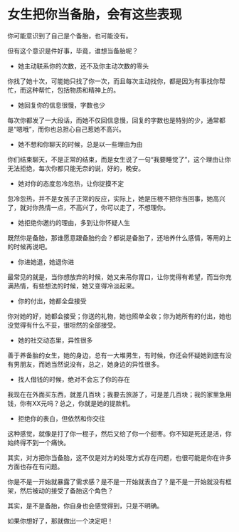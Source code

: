 # 女生把你当备胎，会有这些表现

你可能意识到了自己是个备胎，也可能没有。
 
但有这个意识是件好事，毕竟，谁想当备胎呢？
 
* 她主动联系你的次数，还不及你主动次数的零头
 
你找了她十次，可能她只找了你一次，而且每次主动找你，都是因为有事找你帮忙，而这种帮忙，包括物质和精神上的。
 
* 她回复你的信息很慢，字数也少
 
每次你都发了一大段话，而她不仅回信息慢，回复的字数也是特别的少，通常都是“嗯哦”，而你也总担心自己惹她不高兴。
 
* 她不想和你聊天的时候，总是以一些理由为由
 
你们结束聊天，不是正常的结束，而是女生说了一句“我要睡觉了”，这个理由让你无法拒绝，每次你都只能无奈的说，好的，晚安。
 
* 她对你的态度忽冷忽热，让你捉摸不定
 
忽冷忽热，并不是女孩子正常的反应，实际上，她是压根不把你当回事，她高兴了，就对你热情一点，不高兴了，你可以走了，不想理你。
 
* 她拒绝你邀约的理由，多到让你怀疑人生
 
既然你是备胎，那谁愿意跟备胎约会？都说是备胎了，还培养什么感情，等用的上的时候再说吧。
 
* 你进她退，她退你进
 
最常见的就是，当你想放弃的时候，她又来吊你胃口，让你觉得有希望，而当你充满热情，有些想法的时候，她又变得冷淡起来。
 
* 你的付出，她都全盘接受
 
你对她的好，她都会接受；你送的礼物，她也照单全收；你为她所有的付出，她也没觉得有什么不妥，很坦然的全部接受。
 
* 她的社交动态里，异性很多
 
善于养备胎的女生，她的身边，总有一大堆男生，有时候，你还会怀疑她到底有没有男朋友，而她当然说没有，总之，她身边的异性很多。
 
* 找人借钱的时候，绝对不会忘了你的存在
 
我现在在外面买东西，就差几百块；我要去旅游了，可是差几百块；我的家里急用钱，你有XX元吗？总之，你就是她的提款机。
 
* 拒绝你的表白，但依然和你交往
 
这种感觉，就像是打了你一棍子，然后又给了你一个甜枣。你不知是死还是活，你始终得不到一个痛快。
 
其实，对方把你当备胎，这不仅是对方的处理方式存在问题，也很可能是你在许多方面也存在有问题。
 
你是不是一开始就暴露了需求感？是不是一开始就表白了？是不是一开始就没有框架，然后被动的接受了备胎这个角色？
 
其实，是不是备胎，你自身也会感觉得到，只是不明确。
 
如果你想好了，那就做出一个决定吧！